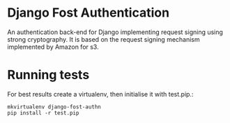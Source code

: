 # Django Fost Authentication #


An authentication back-end for Django implementing request signing using strong cryptography. It is based on the request signing mechanism implemented by Amazon for s3.



# Running tests #

For best results create a virtualenv, then initialise it with test.pip.:

    mkvirtualenv django-fost-authn
    pip install -r test.pip

